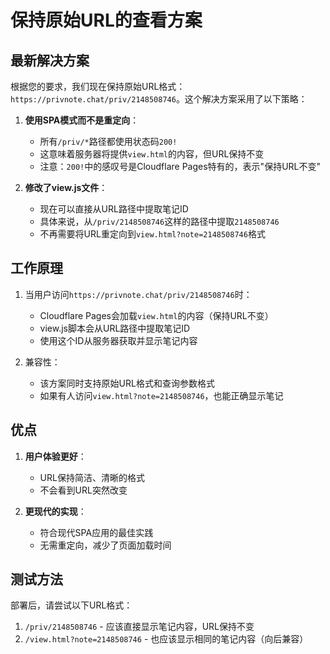 # 保持原始URL的查看方案

## 最新解决方案

根据您的要求，我们现在保持原始URL格式：`https://privnote.chat/priv/2148508746`。这个解决方案采用了以下策略：

1. **使用SPA模式而不是重定向**：
   - 所有`/priv/*`路径都使用状态码`200!`
   - 这意味着服务器将提供`view.html`的内容，但URL保持不变
   - 注意：`200!`中的感叹号是Cloudflare Pages特有的，表示"保持URL不变"

2. **修改了view.js文件**：
   - 现在可以直接从URL路径中提取笔记ID
   - 具体来说，从`/priv/2148508746`这样的路径中提取`2148508746`
   - 不再需要将URL重定向到`view.html?note=2148508746`格式

## 工作原理

1. 当用户访问`https://privnote.chat/priv/2148508746`时：
   - Cloudflare Pages会加载`view.html`的内容（保持URL不变）
   - view.js脚本会从URL路径中提取笔记ID
   - 使用这个ID从服务器获取并显示笔记内容

2. 兼容性：
   - 该方案同时支持原始URL格式和查询参数格式
   - 如果有人访问`view.html?note=2148508746`，也能正确显示笔记

## 优点

1. **用户体验更好**：
   - URL保持简洁、清晰的格式
   - 不会看到URL突然改变

2. **更现代的实现**：
   - 符合现代SPA应用的最佳实践
   - 无需重定向，减少了页面加载时间

## 测试方法

部署后，请尝试以下URL格式：

1. `/priv/2148508746` - 应该直接显示笔记内容，URL保持不变
2. `/view.html?note=2148508746` - 也应该显示相同的笔记内容（向后兼容）
